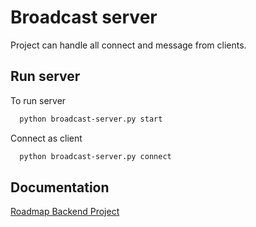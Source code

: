 
# Broadcast server 


Project can handle all connect and message from clients.
## Run server

To run server
```bash
  python broadcast-server.py start
```
Connect as client
```bash
  python broadcast-server.py connect
```

## Documentation

[Roadmap Backend Project](https://roadmap.sh/projects/broadcast-server)


